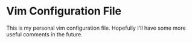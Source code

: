 # Vim Configuration File

This is my personal vim configuration file. Hopefully I'll have some more useful comments in the future.
